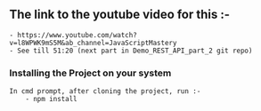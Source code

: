 ## The link to the youtube video for this :-
    - https://www.youtube.com/watch?v=l8WPWK9mS5M&ab_channel=JavaScriptMastery
    - See till 51:20 (next part in Demo_REST_API_part_2 git repo)

### Installing the Project on your system 
    In cmd prompt, after cloning the project, run :-
        - npm install